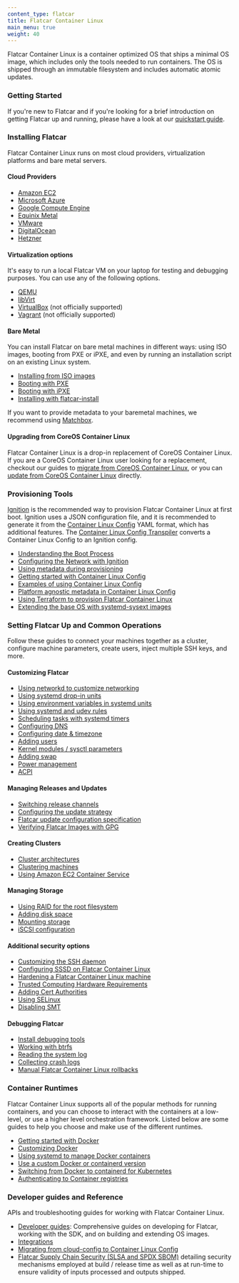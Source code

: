```yaml
---
content_type: flatcar
title: Flatcar Container Linux
main_menu: true
weight: 40
---
```


Flatcar Container Linux is a container optimized OS that ships a minimal OS
image, which includes only the tools needed to run containers. The OS is
shipped through an immutable filesystem and includes automatic atomic
updates.


### Getting Started

If you're new to Flatcar and if you're looking for a brief introduction on getting Flatcar up and running, please have a look at our [quickstart guide][quick-start].

### Installing Flatcar

Flatcar Container Linux runs on most cloud providers, virtualization
platforms and bare metal servers. 

#### Cloud Providers
 * [Amazon EC2][ec2]
 * [Microsoft Azure][azure]
 * [Google Compute Engine][gce]
 * [Equinix Metal][equinix-metal]
 * [VMware][vmware]
 * [DigitalOcean][digital-ocean]
 * [Hetzner][hetzner]

#### Virtualization options
It's easy to run a local Flatcar VM on your laptop for testing and debugging
purposes. You can use any of the following options.

 * [QEMU][qemu]
 * [libVirt][libvirt]
 * [VirtualBox][virtualbox] (not officially supported)
 * [Vagrant][vagrant] (not officially supported)

#### Bare Metal
You can install Flatcar on bare metal machines in different ways: using ISO
images, booting from PXE or iPXE, and even by running an installation
script on an existing Linux system.

 * [Installing from ISO images][boot-iso]
 * [Booting with PXE][pxe]
 * [Booting with iPXE][ipxe]
 * [Installing with flatcar-install][install-to-disk]

If you want to provide metadata to your baremetal machines, we recommend
using [Matchbox][matchbox].

#### Upgrading from CoreOS Container Linux

Flatcar Container Linux is a drop-in replacement of CoreOS Container Linux.
If you are a CoreOS Container Linux user looking for a replacement,
checkout our guides to [migrate from CoreOS Container
Linux][migrate-from-container-linux], or you can [update from CoreOS
Container Linux][update-from-container-linux] directly.

### Provisioning Tools

[Ignition][ignition-what] is the recommended way to provision Flatcar
Container Linux at first boot.  Ignition uses a JSON configuration file,
and it is recommended to generate it from the [Container Linux
Config][container-linux-config] YAML format, which has additional features.
The [Container Linux Config Transpiler][config-transpiler] converts a
Container Linux Config to an Ignition config.

 * [Understanding the Boot Process][ignition-boot]
 * [Configuring the Network with Ignition][ignition-network]
 * [Using metadata during provisioning][ignition-metadata]
 * [Getting started with Container Linux Config][config-intro]
 * [Examples of using Container Linux Config][config-examples]
 * [Platform agnostic metadata in Container Linux Config][config-dynamic-data]
 * [Using Terraform to provision Flatcar Container Linux][terraform]
 * [Extending the base OS with systemd-sysext images][sysext]

### Setting Flatcar Up and Common Operations

Follow these guides to connect your machines together as a cluster,
configure machine parameters, create users, inject multiple SSH keys, and
more.

#### Customizing Flatcar
 * [Using networkd to customize networking][networkd-customize]
 * [Using systemd drop-in units][systemd-drop-in]
 * [Using environment variables in systemd units][environment-variables-systemd]
 * [Using systemd and udev rules][udev-rules]
 * [Scheduling tasks with systemd timers][tasks-with-systemd]
 * [Configuring DNS][dns]
 * [Configuring date & timezone][date-timezone]
 * [Adding users][users]
 * [Kernel modules / sysctl parameters][parameters]
 * [Adding swap][swap]
 * [Power management][power-management]
 * [ACPI][acpi]

#### Managing Releases and Updates
 * [Switching release channels][release-channels]
 * [Configuring the update strategy][update-strategies]
 * [Flatcar update configuration specification][update-conf]
 * [Verifying Flatcar Images with GPG][verify-container-linux]

#### Creating Clusters
 * [Cluster architectures][cluster-architectures]
 * [Clustering machines][clustering-machines]
 * [Using Amazon EC2 Container Service][ec2-container-service]

#### Managing Storage
 * [Using RAID for the root filesystem][filesystem-placement]
 * [Adding disk space][disk-space]
 * [Mounting storage][mounting-storage]
 * [iSCSI configuration][iscsi]

#### Additional security options
 * [Customizing the SSH daemon][ssh-daemon]
 * [Configuring SSSD on Flatcar Container Linux][sssd-container-linux]
 * [Hardening a Flatcar Container Linux machine][hardening-container-linux]
 * [Trusted Computing Hardware Requirements][hardware-requirements]
 * [Adding Cert Authorities][cert-authorities]
 * [Using SELinux][selinux]
 * [Disabling SMT][disabling-smt]

#### Debugging Flatcar
 * [Install debugging tools][debugging-tools]
 * [Working with btrfs][btrfs]
 * [Reading the system log][system-log]
 * [Collecting crash logs][crash-log]
 * [Manual Flatcar Container Linux rollbacks][container-linux-rollbacks]

### Container Runtimes
Flatcar Container Linux supports all of the popular methods for running
containers, and you can choose to interact with the containers at a
low-level, or use a higher level orchestration framework. Listed below are
some guides to help you choose and make use of the different runtimes.

 * [Getting started with Docker][docker]
 * [Customizing Docker][customizing-docker]
 * [Using systemd to manage Docker containers][manage-docker-containers]
 * [Use a custom Docker or containerd version][use-a-custom-docker-or-containerd-version]
 * [Switching from Docker to containerd for Kubernetes][containerd-for-kubernetes]
 * [Authenticating to Container registries][registry-authentication]

### Developer guides and Reference
APIs and troubleshooting guides for working with Flatcar Container Linux.

* [Developer guides][developer-guides]: Comprehensive guides on developing for Flatcar, working with the SDK, and on building and extending OS images.
* [Integrations][integrations]
* [Migrating from cloud-config to Container Linux Config][migrating-from-cloud-config]
* [Flatcar Supply Chain Security (SLSA and SPDX SBOM)][supply-chain-security] detailing security mechanisms employed at build / release time as well as at run-time to ensure validity of inputs processed and outputs shipped.


[quick-start]: installing
[supply-chain-security]: reference/supply-chain
[ignition-what]: provisioning/ignition/
[ignition-boot]: provisioning/ignition/boot-process
[ignition-network]: provisioning/ignition/network-configuration
[ignition-metadata]: provisioning/ignition/metadata
[container-linux-config]: provisioning/cl-config/
[config-transpiler]: provisioning/config-transpiler/
[config-intro]: provisioning/config-transpiler/getting-started
[config-dynamic-data]: provisioning/config-transpiler/dynamic-data
[config-examples]: provisioning/cl-config/examples
[matchbox]: https://matchbox.psdn.io/
[ipxe]: installing/bare-metal/booting-with-ipxe
[pxe]: installing/bare-metal/booting-with-pxe
[install-to-disk]: installing/bare-metal/installing-to-disk
[boot-iso]: installing/bare-metal/booting-with-iso
[filesystem-placement]: setup/storage/raid
[migrate-from-container-linux]: migrating-from-coreos/
[update-from-container-linux]: migrating-from-coreos/update-from-container-linux
[ec2]: installing/cloud/aws-ec2
[digital-ocean]: installing/cloud/digitalocean
[gce]: installing/cloud/gcp
[azure]: installing/cloud/azure
[qemu]: installing/vms/qemu
[equinix-metal]: installing/cloud/equinix-metal
[libvirt]: installing/vms/libvirt
[virtualbox]: installing/vms/virtualbox
[vagrant]: installing/vms/vagrant
[vmware]: installing/cloud/vmware
[cluster-architectures]: setup/clusters/architectures
[update-strategies]: setup/releases/update-strategies
[clustering-machines]: setup/clusters/discovery
[verify-container-linux]: setup/releases/verify-images
[networkd-customize]: setup/customization/network-config-with-networkd
[systemd-drop-in]: setup/systemd/drop-in-units
[environment-variables-systemd]: setup/systemd/environment-variables
[dns]: setup/customization/configuring-dns
[date-timezone]: setup/customization/configuring-date-and-timezone
[users]: setup/customization/adding-users
[parameters]: setup/customization/other-settings
[disk-space]: setup/storage/adding-disk-space
[mounting-storage]: setup/storage/mounting-storage
[power-management]: setup/customization/power-management
[registry-authentication]: container-runtimes/registry-authentication
[iscsi]: setup/storage/iscsi
[swap]: setup/storage/adding-swap
[ec2-container-service]: setup/clusters/booting-on-ecs/
[manage-docker-containers]: setup/systemd/getting-started
[udev-rules]: setup/systemd/udev-rules
[update-conf]: setup/releases/update-conf
[release-channels]: setup/releases/switching-channels
[tasks-with-systemd]: setup/systemd/timers
[ssh-daemon]: setup/security/customizing-sshd
[sssd-container-linux]: setup/security/sssd
[hardening-container-linux]: setup/security/hardening-guide
[hardware-requirements]: setup/security/trusted-computing-hardware-requirements
[cert-authorities]: setup/security/adding-certificate-authorities
[selinux]: setup/security/selinux
[disabling-smt]: setup/security/disabling-smt
[debugging-tools]: setup/debug/install-debugging-tools
[btrfs]: setup/debug/btrfs-troubleshooting
[system-log]: setup/debug/reading-the-system-log
[crash-log]: setup/debug/collecting-crash-logs
[container-linux-rollbacks]: setup/debug/manual-rollbacks
[docker]: container-runtimes/getting-started-with-docker
[customizing-docker]: container-runtimes/customizing-docker
[use-a-custom-docker-or-containerd-version]: container-runtimes/use-a-custom-docker-or-containerd-version
[developer-guides]: reference/developer-guides/
[integrations]: reference/integrations/
[migrating-from-cloud-config]: provisioning/cl-config/from-cloud-config
[containerd-for-kubernetes]: container-runtimes/switching-from-docker-to-containerd-for-kubernetes
[terraform]: provisioning/terraform/
[hetzner]: installing/cloud/hetzner
[sysext]: provisioning/sysext/
[acpi]: setup/customization/ACPI
